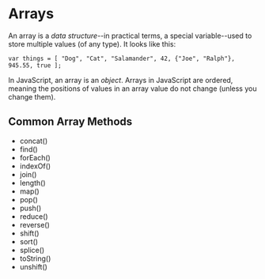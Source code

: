 # Arrays

An array is a _data structure_--in practical terms, a special variable--used to store multiple values (of any type). It looks like this:

```
var things = [ "Dog", "Cat", "Salamander", 42, {"Joe", "Ralph"}, 945.55, true ];
```

In JavaScript, an array is an _object_. Arrays in JavaScript are ordered, meaning the positions of values in an array value do not change (unless you change them).


## Common Array Methods

* concat()
* find()
* forEach()
* indexOf()
* join()
* length()
* map()
* pop()
* push()
* reduce()
* reverse()
* shift()
* sort()
* splice()
* toString()
* unshift()
